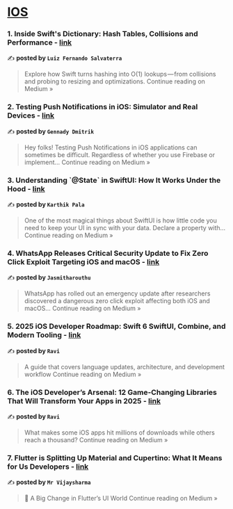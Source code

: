 
<h1><a href=https://medium.com/tag/ios/recommended target="_blank" rel="noopener noreferrer">IOS</a></h1>
<h3>1. Inside Swift's Dictionary: Hash Tables, Collisions and Performance - <a href="https://medium.com/@luizfernandosalvaterra/inside-swifts-dictionary-hash-tables-collisions-and-performance-8eaecc75c367?source=rss------ios-5" target="_blank" rel="noopener noreferrer">link</a></h3>

✍️ **posted by `Luiz Fernando Salvaterra`**

<blockquote>Explore how Swift turns hashing into O(1) lookups — from collisions and probing to resizing and optimizations.
Continue reading on Medium »</blockquote>

<h3>2. Testing Push Notifications in iOS: Simulator and Real Devices - <a href="https://medium.com/@ndwdm/testing-push-notifications-in-ios-simulator-and-real-devices-13b9cf1d77aa?source=rss------ios-5" target="_blank" rel="noopener noreferrer">link</a></h3>

✍️ **posted by `Gennady Dmitrik`**

<blockquote>Hey folks! Testing Push Notifications in iOS applications can sometimes be difficult. Regardless of whether you use Firebase or implement…
Continue reading on Medium »</blockquote>

<h3>3. Understanding `@State` in SwiftUI: How It Works Under the Hood - <a href="https://medium.com/@karthikpala/understanding-state-in-swiftui-how-it-works-under-the-hood-bc686e0f6c03?source=rss------ios-5" target="_blank" rel="noopener noreferrer">link</a></h3>

✍️ **posted by `Karthik Pala`**

<blockquote>One of the most magical things about SwiftUI is how little code you need to keep your UI in sync with your data. Declare a property with…
Continue reading on Medium »</blockquote>

<h3>4. WhatsApp Releases Critical Security Update to Fix Zero Click Exploit Targeting iOS and macOS - <a href="https://medium.com/@jasmitharouthu_56956/whatsapp-releases-critical-security-update-to-fix-zero-click-exploit-targeting-ios-and-macos-cbf743fd2596?source=rss------ios-5" target="_blank" rel="noopener noreferrer">link</a></h3>

✍️ **posted by `Jasmitharouthu`**

<blockquote>WhatsApp has rolled out an emergency update after researchers discovered a dangerous zero click exploit affecting both iOS and macOS…
Continue reading on Medium »</blockquote>

<h3>5. 2025 iOS Developer Roadmap: Swift 6 SwiftUI, Combine, and Modern Tooling - <a href="https://ravirafaliya.medium.com/2025-ios-developer-roadmap-swift-6-swiftui-combine-and-modern-tooling-ed477320a814?source=rss------ios-5" target="_blank" rel="noopener noreferrer">link</a></h3>

✍️ **posted by `Ravi`**

<blockquote>A guide that covers language updates, architecture, and development workflow
Continue reading on Medium »</blockquote>

<h3>6. The iOS Developer’s Arsenal: 12 Game-Changing Libraries That Will Transform Your Apps in 2025 - <a href="https://ravirafaliya.medium.com/the-ios-developers-arsenal-12-game-changing-libraries-that-will-transform-your-apps-in-2025-733c12403e3b?source=rss------ios-5" target="_blank" rel="noopener noreferrer">link</a></h3>

✍️ **posted by `Ravi`**

<blockquote>What makes some iOS apps hit millions of downloads while others reach a thousand?
Continue reading on Medium »</blockquote>

<h3>7. Flutter is Splitting Up Material and Cupertino: What It Means for Us Developers - <a href="https://medium.com/@mr.vijaysharma96/flutter-is-splitting-up-material-and-cupertino-what-it-means-for-us-developers-41fe2d1c07bc?source=rss------ios-5" target="_blank" rel="noopener noreferrer">link</a></h3>

✍️ **posted by `Mr Vijaysharma`**

<blockquote>🚀 A Big Change in Flutter’s UI World
Continue reading on Medium »</blockquote>

